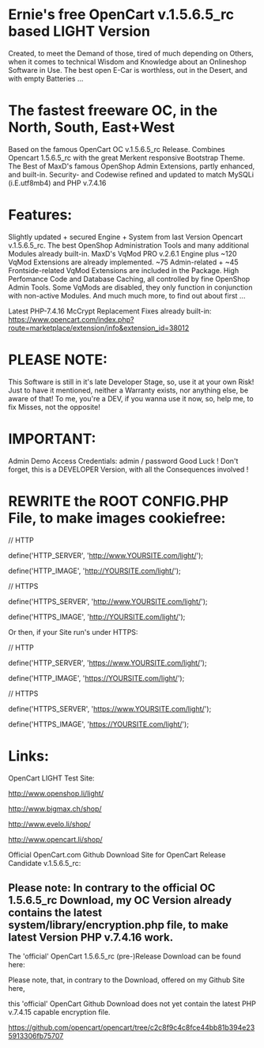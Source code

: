 # Ernie's free OpenCart v.1.5.6.5_rc based LIGHT Version
   Created, to meet the Demand of those, tired of much depending on Others, when
   it comes to technical Wisdom and Knowledge about an Onlineshop Software in Use.
   The best open E-Car is worthless, out in the Desert, and with empty Batteries ... 

# The fastest freeware OC, in the North, South, East+West
   Based on the famous OpenCart OC v.1.5.6.5_rc Release. 
   Combines Opencart 1.5.6.5_rc with the great Merkent responsive Bootstrap Theme.
   The Best of MaxD's famous OpenShop Admin Extensions, partly enhanced, and built-in.
   Security- and Codewise refined and updated to match MySQLi (i.E.utf8mb4) and PHP v.7.4.16

# Features:
   Slightly updated + secured Engine + System from last Version Opencart v.1.5.6.5_rc.
   The best OpenShop Administration Tools and many additional Modules already built-in.
   MaxD's VqMod PRO v.2.6.1 Engine plus ~120 VqMod Extensions are already implemented.
   ~75 Admin-related + ~45 Frontside-related VqMod Extensions are included in the Package.
   High Perfomance Code and Database Caching, all controlled by fine OpenShop Admin Tools. 
   Some VqMods are disabled, they only function in conjunction with non-active Modules.
   And much much more, to find out about first ...
   
 Latest PHP-7.4.16 McCrypt Replacement Fixes already built-in:
 https://www.opencart.com/index.php?route=marketplace/extension/info&extension_id=38012

# PLEASE NOTE:
   This Software is still in it's late Developer Stage, so, use it at your own Risk!
   Just to have it mentioned, neither a Warranty exists, nor anything else, be aware of that!
   To me, you're a DEV, if you wanna use it now, so, help me, to fix Misses, not the opposite!

# IMPORTANT:
   Admin Demo Access Credentials: admin / password
   Good Luck ! Don't forget, this is a DEVELOPER Version, with all the Consequences involved !

# REWRITE the ROOT CONFIG.PHP File, to make images cookiefree:
   // HTTP
   
   define('HTTP_SERVER', 'http://www.YOURSITE.com/light/');
   
   define('HTTP_IMAGE', 'http://YOURSITE.com/light/');

   // HTTPS
   
   define('HTTPS_SERVER', 'http://www.YOURSITE.com/light/');
   
   define('HTTPS_IMAGE', 'http://YOURSITE.com/light/');

Or then, if your Site run's under HTTPS:

   // HTTP

   define('HTTP_SERVER', 'https://www.YOURSITE.com/light/');

   define('HTTP_IMAGE', 'https://YOURSITE.com/light/');

   // HTTPS

   define('HTTPS_SERVER', 'https://www.YOURSITE.com/light/');

   define('HTTPS_IMAGE', 'https://YOURSITE.com/light/');

# Links:
   OpenCart LIGHT Test Site:

   http://www.openshop.li/light/
   
   http://www.bigmax.ch/shop/
   
   http://www.evelo.li/shop/
   
   http://www.opencart.li/shop/
   
   Official OpenCart.com Github Download Site for OpenCart Release Candidate v.1.5.6.5_rc:
   
   Please note: In contrary to the official OC 1.5.6.5_rc Download, my OC Version 
   already contains the latest
   system/library/encryption.php file, to make latest Version PHP v.7.4.16 work.
   ---
   The 'official' OpenCart 1.5.6.5_rc (pre-)Release Download can be found here:

   Please note, that, in contrary to the Download, offered on my Github Site here,

   this 'official' OpenCart Github Download does not yet contain the latest PHP v.7.4.15 capable encryption file.

   https://github.com/opencart/opencart/tree/c2c8f9c4c8fce44bb81b394e235913306fb75707
